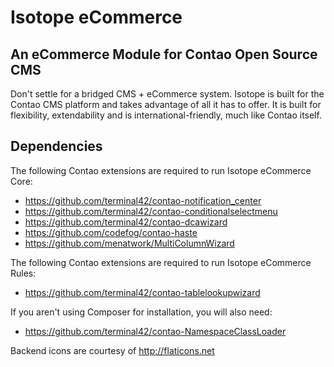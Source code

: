 # Isotope eCommerce

## An eCommerce Module for Contao Open Source CMS

Don't settle for a bridged CMS + eCommerce system. Isotope is built for the Contao CMS platform and takes advantage of all it has to offer.
It is built for flexibility, extendability and is international-friendly, much like Contao itself.


## Dependencies

The following Contao extensions are required to run Isotope eCommerce Core:
- https://github.com/terminal42/contao-notification_center
- https://github.com/terminal42/contao-conditionalselectmenu
- https://github.com/terminal42/contao-dcawizard
- https://github.com/codefog/contao-haste
- https://github.com/menatwork/MultiColumnWizard

The following Contao extensions are required to run Isotope eCommerce Rules:
- https://github.com/terminal42/contao-tablelookupwizard

If you aren't using Composer for installation, you will also need:
- https://github.com/terminal42/contao-NamespaceClassLoader


Backend icons are courtesy of http://flaticons.net